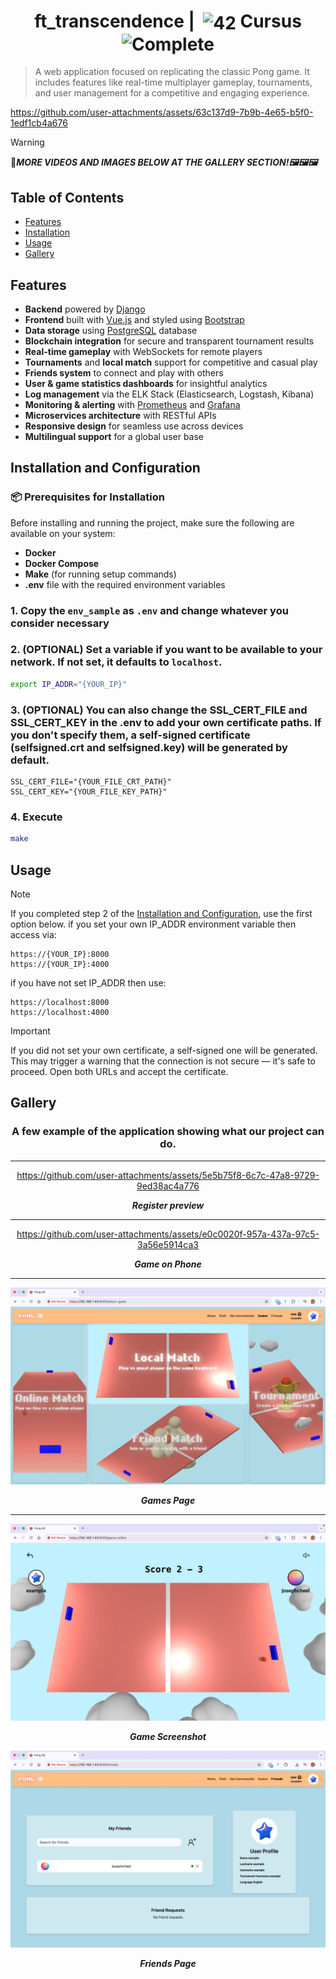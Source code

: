 <!--HEADER-->
<h1 align="center"> ft_transcendence | 
  <picture>
  <source media="(prefers-color-scheme: dark)" srcset="https://cdn.simpleicons.org/42/white">
  <img alt="42" width=40 align="center" src="https://cdn.simpleicons.org/42/Black">
 </picture>
 Cursus 
  <img alt="Complete" src="https://raw.githubusercontent.com/Mqxx/GitHub-Markdown/main/blockquotes/badge/dark-theme/complete.svg">
</h1>
<!--FINISH HEADER-->

> A web application focused on replicating the classic Pong game. It includes features like real-time multiplayer gameplay, tournaments, and user management for a competitive and engaging experience.

https://github.com/user-attachments/assets/63c137d9-7b9b-4e65-b5f0-1edf1cb4a676

> [!WARNING]
> 🔴***MORE VIDEOS AND IMAGES BELOW AT THE GALLERY SECTION!🖼️🖼️🖼️*** 


## Table of Contents

<!--
- [Introduction](#introduction)
-->

- [Features](#features)
- [Installation](#installation-and-configuration)
- [Usage](#usage)
- [Gallery](#gallery)

## Features

- **Backend** powered by [Django](https://www.djangoproject.com/)
- **Frontend** built with [Vue.js](https://vuejs.org/) and styled using [Bootstrap](https://getbootstrap.com/)
- **Data storage** using [PostgreSQL](https://www.postgresql.org/) database
- **Blockchain integration** for secure and transparent tournament results
- **Real-time gameplay** with WebSockets for remote players
- **Tournaments** and **local match** support for competitive and casual play
- **Friends system** to connect and play with others
- **User & game statistics dashboards** for insightful analytics
- **Log management** via the ELK Stack (Elasticsearch, Logstash, Kibana)
- **Monitoring & alerting** with [Prometheus](https://prometheus.io/) and [Grafana](https://grafana.com/)
- **Microservices architecture** with RESTful APIs
- **Responsive design** for seamless use across devices
- **Multilingual support** for a global user base

## Installation and Configuration
### 📦 Prerequisites for Installation

Before installing and running the project, make sure the following are available on your system:

- **Docker**  
- **Docker Compose**
- **Make** (for running setup commands)
- **.env** file with the required environment variables

### 1. Copy the `env_sample` as `.env` and change whatever you consider necessary

### 2. (OPTIONAL) Set a variable if you want to be available to your network. If not set, it defaults to `localhost`.
```bash
export IP_ADDR="{YOUR_IP}"
```


### 3. (OPTIONAL) You can also change the SSL_CERT_FILE and SSL_CERT_KEY in the .env to add your own certificate paths. If you don't specify them, a self-signed certificate (selfsigned.crt and selfsigned.key) will be generated by default.
```
SSL_CERT_FILE="{YOUR_FILE_CRT_PATH}"
SSL_CERT_KEY="{YOUR_FILE_KEY_PATH}"
```

### 4. Execute
```bash
make
```

## Usage
> [!NOTE]
> If you completed step 2 of the [Installation and Configuration](#installation-and-configuration), use the first option below.
if you set your own IP_ADDR environment variable then access via:
```
https://{YOUR_IP}:8000 
https://{YOUR_IP}:4000
```

if you have not set IP_ADDR then use:
```
https://localhost:8000 
https://localhost:4000
```
> [!IMPORTANT]
> If you did not set your own certificate, a self-signed one will be generated.
> This may trigger a warning that the connection is not secure — it's safe to proceed.
> Open both URLs and accept the certificate.

## Gallery
<div align="center">

<h3><strong>A few example of the application showing what our project can do.</strong> </h3>

---

https://github.com/user-attachments/assets/5e5b75f8-6c7c-47a8-9729-9ed38ac4a776

***Register preview***


---

https://github.com/user-attachments/assets/e0c0020f-957a-437a-97c5-3a56e5914ca3

***Game on Phone***

---

![](https://github.com/josephcheel/42-ft_transcendence/blob/main/readme/Games.webp)

***Games Page***

---
![](https://github.com/josephcheel/42-ft_transcendence/blob/main/readme/Game1.webp)

***Game Screenshot***



![Friends](https://github.com/josephcheel/42-ft_transcendence/blob/main/readme/friends.webp)

***Friends Page***
</div>
